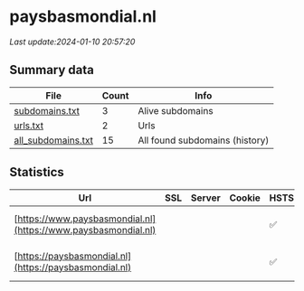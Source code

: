 # paysbasmondial.nl
*Last update:2024-01-10 20:57:20*
## Summary data
| File       | Count | Info |
|------------|-------|------|
|[subdomains.txt](/data/paysbasmondial/subdomains.txt)|3|Alive subdomains|
|[urls.txt](/data/paysbasmondial/urls.txt)|2|Urls|
|[all_subdomains.txt](/data/paysbasmondial/all_subdomains.txt)|15|All found subdomains (history)|
## Statistics
| Url | SSL | Server | Cookie | HSTS | CSP | XFO | XXP | RP | Tech |
|------------|-------|------|------|------|------|------|------|------|------|
|[https://www.paysbasmondial.nl](https://www.paysbasmondial.nl)| | | |:white_check_mark: | |:white_check_mark: | |:white_check_mark: |HSTS IIS:10.0 Window...|
|[https://paysbasmondial.nl](https://paysbasmondial.nl)| | | |:white_check_mark: | |:white_check_mark: | |:white_check_mark: |HSTS IIS:10.0 Window...|
